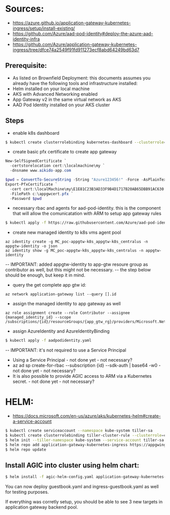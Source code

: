 # Sources: 
- https://azure.github.io/application-gateway-kubernetes-ingress/setup/install-existing/
- https://github.com/Azure/aad-pod-identity#deploy-the-azure-aad-identity-infra
- https://github.com/Azure/application-gateway-kubernetes-ingress/tree/dfce74a2549f91fd911273ecf8abd64249bd63d7

## Prerequisite:
* As listed on Brownfield Deployment: this documents assumes you already have the following tools and infrastructure installed: 
* Helm installed on your local machine
* AKS with Advanced Networking enabled
* App Gateway v2 in the same virtual network as AKS
* AAD Pod Identity installed on your AKS cluster

## Steps
- enable k8s dashboard
```bash
$ kubectl create clusterrolebinding kubernetes-dashboard --clusterrole=cluster-admin --serviceaccount=kube-system:kubernetes-dashboard
```

- create basic pfx certificate to create app gateway  

```powershell
New-SelfSignedCertificate `
  -certstorelocation cert:\localmachine\my `
  -dnsname www.aikido-app.com

$pwd = ConvertTo-SecureString -String "Azure123456!" -Force -AsPlainText
Export-PfxCertificate `
  -cert cert:\localMachine\my\E1E81C23B3AD33F9B4D1717B20AB65DBB91AC630 `
  -FilePath c:\appgwcert.pfx `
  -Password $pwd
```
- necessary rbac and agents for aad-pod-identity. this is the component that will allow the comunicatation with ARM to setup app gateway rules

```bash
$ kubectl apply -f https://raw.githubusercontent.com/Azure/aad-pod-identity/master/deploy/infra/deployment-rbac.yaml
```
  
- create new managed identity to k8s vms agent pool

```
az identity create -g MC_poc-appgtw-k8s_appgtw-k8s_centralus -n appgtw-identity -o json
az identity show -g MC_poc-appgtw-k8s_appgtw-k8s_centralus -n appgtw-identity 
```

-- IMPORTANT: added appgtw-identity to app-gtw resoure group as contributor as well,  but this might not be necessary.
-- the step below should be enough, but keep it in mind.

- query the get complete app gtw id:
```
az network application-gateway list --query [].id
```

- assign the managed identity to app gateway as well	
```
az role assignment create --role Contributor --assignee {managed_identity_id} --scope /subscriptions/{id}/resourceGroups/{app_gtw_rg}/providers/Microsoft.Network/applicationGateways/{app_gtw_name}
```
   
- assign AzureIdentity and AzureIdentityBinding   
```bash
$ kubectl apply -f aadpodidentity.yaml
```
   
-- IMPORTANT: it's not required to use a Service Principal
- Using a Service Principal - not done yet - not necessary?
- az ad sp create-for-rbac --subscription {id} --sdk-auth | base64 -w0 - not done yet - not necessary?
- It is also possible to provide AGIC access to ARM via a Kubernetes secret. - not done yet - not necessary?

# HELM:

- https://docs.microsoft.com/en-us/azure/aks/kubernetes-helm#create-a-service-account

```bash
$ kubectl create serviceaccount --namespace kube-system tiller-sa
$ kubectl create clusterrolebinding tiller-cluster-rule --clusterrole=cluster-admin --serviceaccount=kube-system:tiller-sa
$ helm init --tiller-namespace kube-system --service-account tiller-sa
$ helm repo add application-gateway-kubernetes-ingress https://appgwingress.blob.core.windows.net/ingress-azure-helm-package/
$ helm repo update
```

## Install AGIC into cluster using helm chart:
```bash
$ helm install -f agic-helm-config.yaml application-gateway-kubernetes-ingress/ingress-azure --name demoappgtw
```

You can now deploy guestbook.yaml and ingress-guestbook.yaml as well for testing purposes.

If everything was corretly setup, you should be able to see 3 new targets in application gateway backend pool.
